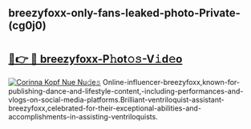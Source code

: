 ## breezyfoxx-only-fans​-leaked-photo​-Private-(cg0j0)


# <h2><a href="https://mediaupload.pro?title=breezyfoxx&ref=git">🔗👉 🔴 breezyfoxx-P𝚑ot𝚘𝚜-V𝚒d𝚎o</a></h2>

[![Corinna Kopf Nue Nu𝚍e𝚜](https://i.imgur.com/0qMVB7G.gif)](https://mediaupload.pro?title=breezyfoxx&ref=git)
Online-influencer-breezyfoxx,known-for-publishing-dance-and-lifestyle-content,-including-performances-and-vlogs-on-social-media-platforms.Brilliant-ventriloquist-assistant-breezyfoxx,celebrated-for-their-exceptional-abilities-and-accomplishments-in-assisting-ventriloquists.  